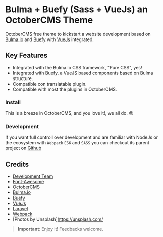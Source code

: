 Bulma + Buefy (Sass + VueJs) an OctoberCMS Theme
==========

OctoberCMS free theme to kickstart a website development based on [Bulma.io](http://bulma.io) and [Buefy](https://buefy.github.io) with [VueJs](https://vuejs.org) integrated.

## Key Features

- Integrated with the Bulma.io CSS framework, "Pure CSS", yes!
- Integrated with Buefy, a VueJS based components based on Bulma structure.
- Compatible con translatable plugin.
- Compatible with most the plugins in OctoberCMS.

### Install

This is a breeze in OctoberCMS, and you love it!, we all do. 😜

### Development

If you want full controll over development and are familiar with NodeJs or the ecosystem
with `Webpack` `ES6` and `SASS` you can checkout its parent
project on [Github](https://github.com/kikoseijo/oc-bulma-vue-webpack-theme)

## Credits
* [Development Team](http://sunnyface.com)
* [Font-Awesome](http://fontawesome.io)
* [OctoberCMS](http://octobercms.com)
* [Bulma.io](http://bulma.io)
* [Buefy](https://buefy.github.io)
* [VueJs](https://vuejs.org)
* [Laravel](https://laravel.com)
* [Webpack](https://webpack.js.org)
* [Photos by Unsplash]https://unsplash.com/

> **Important**: Enjoy it! Feedbacks welcome.
